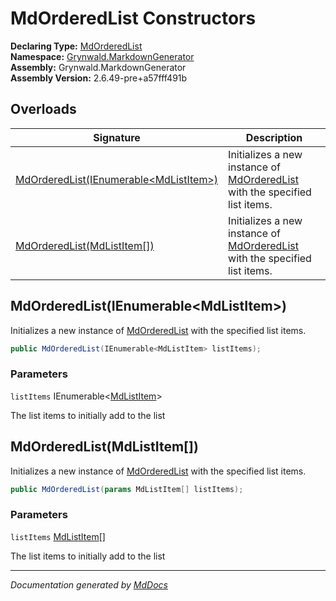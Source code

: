 ﻿<!--  
  <auto-generated>   
    The contents of this file were generated by a tool.  
    Changes to this file may be list if the file is regenerated  
  </auto-generated>   
-->

# MdOrderedList Constructors

**Declaring Type:** [MdOrderedList](../index.md)  
**Namespace:** [Grynwald.MarkdownGenerator](../../index.md)  
**Assembly:** Grynwald.MarkdownGenerator  
**Assembly Version:** 2.6.49\-pre+a57fff491b

## Overloads

| Signature                                                                       | Description                                                                               |
| ------------------------------------------------------------------------------- | ----------------------------------------------------------------------------------------- |
| [MdOrderedList(IEnumerable\<MdListItem\>)](#mdorderedlistienumerablemdlistitem) | Initializes a new instance of [MdOrderedList](../index.md) with the specified list items. |
| [MdOrderedList(MdListItem\[\])](#mdorderedlistmdlistitem)                       | Initializes a new instance of [MdOrderedList](../index.md) with the specified list items. |

## MdOrderedList(IEnumerable\<MdListItem\>)

Initializes a new instance of [MdOrderedList](../index.md) with the specified list items.

```csharp
public MdOrderedList(IEnumerable<MdListItem> listItems);
```

### Parameters

`listItems`  IEnumerable\<[MdListItem](../../MdListItem/index.md)\>

The list items to initially add to the list

## MdOrderedList(MdListItem\[\])

Initializes a new instance of [MdOrderedList](../index.md) with the specified list items.

```csharp
public MdOrderedList(params MdListItem[] listItems);
```

### Parameters

`listItems`  [MdListItem](../../MdListItem/index.md)\[\]

The list items to initially add to the list

___

*Documentation generated by [MdDocs](https://github.com/ap0llo/mddocs)*

